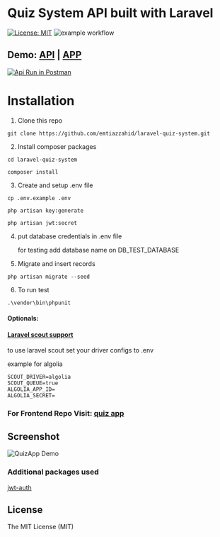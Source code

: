 # Quiz System API built with Laravel
[![License: MIT](https://img.shields.io/badge/License-MIT-lime.svg)](https://opensource.org/licenses/MIT)
![example workflow](https://github.com/emtiazzahid/laravel-quiz-system/actions/workflows/laravel.yml/badge.svg)


## Demo: [API](https://squiz-api.herokuapp.com/) | [APP](https://squiz-app.netlify.app/)

[![Api Run in Postman](https://run.pstmn.io/button.svg)](https://app.getpostman.com/run-collection/1269242-ade4235a-9b13-42ad-bd2f-910cacd801ba?action=collection%2Ffork&collection-url=entityId%3D1269242-ade4235a-9b13-42ad-bd2f-910cacd801ba%26entityType%3Dcollection%26workspaceId%3Df794fb65-ef0e-4088-b879-87f113b728e1)


# Installation
1. Clone this repo
```
git clone https://github.com/emtiazzahid/laravel-quiz-system.git
```

2. Install composer packages
```
cd laravel-quiz-system
```
```
composer install
```

3. Create and setup .env file
```
cp .env.example .env
```
```
php artisan key:generate
```
```
php artisan jwt:secret
```

4. put database credentials in .env file

   for testing add database name on DB_TEST_DATABASE


6. Migrate and insert records
```
php artisan migrate --seed
```

6. To run test
```
.\vendor\bin\phpunit
```

#### Optionals:
#### [Laravel scout support](https://laravel.com/docs/9.x/scout)
to use laravel scout set your driver configs to .env

example for algolia
```
SCOUT_DRIVER=algolia
SCOUT_QUEUE=true
ALGOLIA_APP_ID=
ALGOLIA_SECRET=
```

### For Frontend Repo Visit: [quiz app](https://github.com/emtiazzahid/quiz-app)

## Screenshot
![QuizApp Demo](https://user-images.githubusercontent.com/10188029/133921722-532ff8b1-0abf-443a-af66-92a93655fc35.gif)

### Additional packages used
[jwt-auth](https://github.com/tymondesigns/jwt-auth)

## License

The MIT License (MIT)

